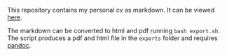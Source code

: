 This repository contains my personal cv as markdown. It can be viewed [here](https://github.com/ckanz/cv/blob/master/cv.md).

The markdown can be converted to html and pdf running ```bash export.sh```. The script produces a pdf and html file in the ```exports``` folder and requires [pandoc](http://pandoc.org/installing.html).
